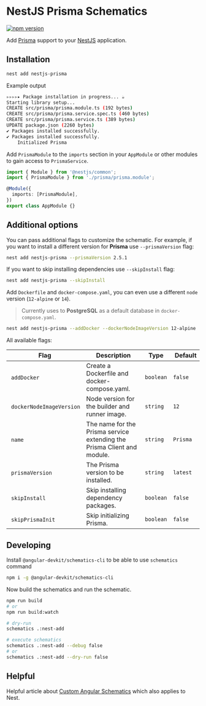 # NestJS Prisma Schematics

[![npm version](https://badge.fury.io/js/nestjs-prisma.svg)](https://www.npmjs.com/package/nestjs-prisma)

Add [Prisma](https://github.com/prisma/prisma) support to your [NestJS](https://github.com/nestjs/nest) application.

## Installation

```bash
nest add nestjs-prisma
```

Example output

```bash
▹▹▹▹▸ Package installation in progress... ☕
Starting library setup...
CREATE src/prisma/prisma.module.ts (192 bytes)
CREATE src/prisma/prisma.service.spec.ts (460 bytes)
CREATE src/prisma/prisma.service.ts (389 bytes)
UPDATE package.json (2260 bytes)
✔ Packages installed successfully.
✔ Packages installed successfully.
    Initialized Prisma
```

Add `PrismaModule` to the `imports` section in your `AppModule` or other modules to gain access to `PrismaService`.

```ts
import { Module } from '@nestjs/common';
import { PrismaModule } from './prisma/prisma.module';

@Module({
  imports: [PrismaModule],
})
export class AppModule {}
```

## Additional options

You can pass additional flags to customize the schematic. For example, if you want to install a different version for **Prisma** use `--prismaVersion` flag:

```bash
nest add nestjs-prisma --prismaVersion 2.5.1
```

If you want to skip installing dependencies use `--skipInstall` flag:

```bash
nest add nestjs-prisma --skipInstall
```

Add `Dockerfile` and `docker-compose.yaml`, you can even use a different `node` version (`12-alpine` or `14`).

> Currently uses to **PostgreSQL** as a default database in `docker-compose.yaml`.

```bash
nest add nestjs-prisma --addDocker --dockerNodeImageVersion 12-alpine
```

All available flags:

| Flag                      |  Description                                                            | Type      |  Default |
| ------------------------- | ----------------------------------------------------------------------- | --------- | -------- |
|  `addDocker`              | Create a Dockerfile and docker-compose.yaml.                            | `boolean` | `false`  |
|  `dockerNodeImageVersion` | Node version for the builder and runner image.                          | `string`  | `12`     |
|  `name`                   | The name for the Prisma service extending the Prisma Client and module. | `string`  | `Prisma` |
|  `prismaVersion`          | The Prisma version to be installed.                                     | `string`  | `latest` |
|  `skipInstall`            | Skip installing dependency packages.                                    | `boolean` | `false`  |
|  `skipPrismaInit`         | Skip initializing Prisma.                                               | `boolean` | `false`  |

## Developing

Install `@angular-devkit/schematics-cli` to be able to use `schematics` command

```bash
npm i -g @angular-devkit/schematics-cli
```

Now build the schematics and run the schematic.

```bash
npm run build
# or
npm run build:watch

# dry-run
schematics .:nest-add

# execute schematics
schematics .:nest-add --debug false
# or
schematics .:nest-add --dry-run false
```

## Helpful

Helpful article about [Custom Angular Schematics](https://medium.com/@tomastrajan/total-guide-to-custom-angular-schematics-5c50cf90cdb4) which also applies to Nest.

